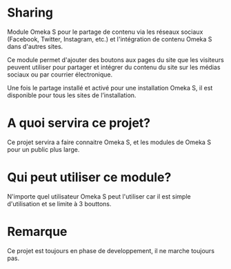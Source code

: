 # Sharing
Module Omeka S pour le partage de contenu via les réseaux sociaux (Facebook, Twitter, Instagram, etc.) et l'intégration de contenu Omeka S dans d'autres sites.

Ce module permet d'ajouter des boutons aux pages du site que les visiteurs peuvent utiliser pour partager et intégrer du contenu du site sur les médias sociaux ou par courrier électronique.

Une fois le partage installé et activé pour une installation Omeka S, il est disponible pour tous les sites de l’installation.

# A quoi servira ce projet? 
Ce projet servira a faire connaitre Omeka S, et les modules de Omeka S pour un public plus large.

# Qui peut utiliser ce module?
N'importe quel utilisateur Omeka S peut l'utiliser car il est simple d'utilisation et se limite à 3 bouttons. 

# Remarque 
Ce projet est toujours en phase de developpement, il ne marche toujours pas.
